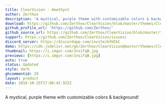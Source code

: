```yaml
---
title: ClearVision - Amethyst
author: Zerthox
description: 'A mystical, purple theme with customizable colors & background!'
download: https://github.com/Zerthox/ClearVision/blob/master/themes/ClearVision_Amethyst.theme.css
github_profile_url: 'https://github.com/Zerthox/'
github_source_url: https://github.com/Zerthox/ClearVision/blob/master/themes/ClearVision_Amethyst.theme.css
support: https://github.com/Zerthox/ClearVision/issues/
discord_server: https://discordapp.com/invite/bfH2kC
demo: https://cdn.jsdelivr.net/gh/Zerthox/ClearVision@master/themes/ClearVision_Amethyst.theme.css
thumbnail: https://i.imgur.com/1nsifqB.jpg
previews: [https://i.imgur.com/1nsifqB.jpg]
auto: true
status: Updated
style: dark
ghcommentid: 29
layout: product
date: 2018-10-25T17:08:42.925Z
---
```

A mystical, purple theme with customizable colors & background!